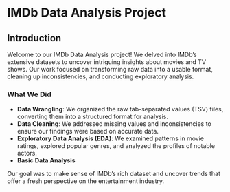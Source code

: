 # IMDb Data Analysis Project

## Introduction

Welcome to our IMDb Data Analysis project! We delved into IMDb’s extensive datasets to uncover intriguing insights about movies and TV shows. Our work focused on transforming raw data into a usable format, cleaning up inconsistencies, and conducting exploratory analysis.

### What We Did

- **Data Wrangling**: We organized the raw tab-separated values (TSV) files, converting them into a structured format for analysis.
- **Data Cleaning**: We addressed missing values and inconsistencies to ensure our findings were based on accurate data.
- **Exploratory Data Analysis (EDA)**: We examined patterns in movie ratings, explored popular genres, and analyzed the profiles of notable actors.
- **Basic Data Analysis**

Our goal was to make sense of IMDb’s rich dataset and uncover trends that offer a fresh perspective on the entertainment industry.
